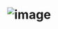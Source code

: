# ![image](https://github.com/Sakuner/Zad1_rabbitMQ/assets/63198174/f21028ce-5df6-4dbf-8b0a-41a83789b70c)
